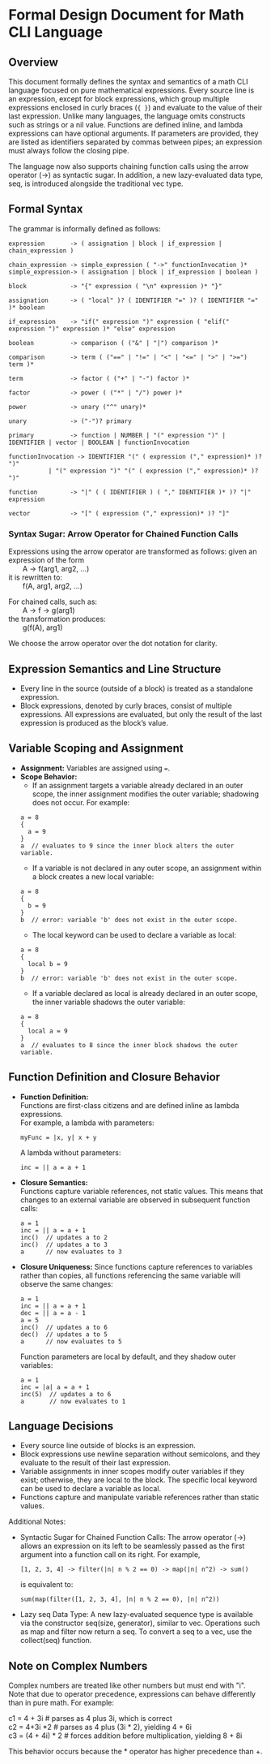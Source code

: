 # Formal Design Document for Math CLI Language

## Overview
This document formally defines the syntax and semantics of a math CLI language focused on pure mathematical expressions. Every source line is an expression, except for block expressions, which group multiple expressions enclosed in curly braces (`{ }`) and evaluate to the value of their last expression. Unlike many languages, the language omits constructs such as strings or a nil value. Functions are defined inline, and lambda expressions can have optional arguments. If parameters are provided, they are listed as identifiers separated by commas between pipes; an expression must always follow the closing pipe.

The language now also supports chaining function calls using the arrow operator (->) as syntactic sugar. In addition, a new lazy-evaluated data type, seq, is introduced alongside the traditional vec type.

## Formal Syntax

The grammar is informally defined as follows:

```
expression       -> ( assignation | block | if_expression | chain_expression )

chain_expression -> simple_expression ( "->" functionInvocation )*
simple_expression-> ( assignation | block | if_expression | boolean )

block            -> "{" expression ( "\n" expression )* "}"

assignation      -> ( "local" )? ( IDENTIFIER "=" )? ( IDENTIFIER "=" )* boolean

if_expression    -> "if(" expression ")" expression ( "elif(" expression ")" expression )* "else" expression

boolean          -> comparison ( ("&" | "|") comparison )*

comparison       -> term ( ("==" | "!=" | "<" | "<=" | ">" | ">=") term )* 

term             -> factor ( ("+" | "-") factor )*

factor           -> power ( ("*" | "/") power )*

power            -> unary ("^" unary)*

unary            -> ("-")? primary

primary          -> function | NUMBER | "(" expression ")" | IDENTIFIER | vector | BOOLEAN | functionInvocation

functionInvocation -> IDENTIFIER "(" ( expression ("," expression)* )? ")" 
           | "(" expression ")" "(" ( expression ("," expression)* )? ")"

function         -> "|" ( ( IDENTIFIER ) ( "," IDENTIFIER )* )? "|" expression

vector           -> "[" ( expression ("," expression)* )? "]"
```

### Syntax Sugar: Arrow Operator for Chained Function Calls

Expressions using the arrow operator are transformed as follows: given an expression of the form  
  A -> f(arg1, arg2, …)  
it is rewritten to:  
  f(A, arg1, arg2, …)

For chained calls, such as:  
  A -> f -> g(arg1)  
the transformation produces:  
  g(f(A), arg1)

We choose the arrow operator over the dot notation for clarity.

## Expression Semantics and Line Structure

- Every line in the source (outside of a block) is treated as a standalone expression.
- Block expressions, denoted by curly braces, consist of multiple expressions. All expressions are evaluated, but only the result of the last expression is produced as the block’s value.

## Variable Scoping and Assignment

- **Assignment:** Variables are assigned using `=`.
- **Scope Behavior:**
  - If an assignment targets a variable already declared in an outer scope, the inner assignment modifies the outer variable; shadowing does not occur. For example:
  ```
  a = 8
  {
    a = 9
  }
  a  // evaluates to 9 since the inner block alters the outer variable.
  ```
  - If a variable is not declared in any outer scope, an assignment within a block creates a new local variable:
  ```
  a = 8
  {
    b = 9
  }
  b  // error: variable 'b' does not exist in the outer scope.
  ```
  - The local keyword can be used to declare a variable as local:
  ```
  a = 8
  {
    local b = 9
  }
  b  // error: variable 'b' does not exist in the outer scope.
  ```
  - If a variable declared as local is already declared in an outer scope, the inner variable shadows the outer variable:
  ```
  a = 8
  {
    local a = 9
  }
  a  // evaluates to 8 since the inner block shadows the outer variable.
  ```

## Function Definition and Closure Behavior

- **Function Definition:**  
  Functions are first-class citizens and are defined inline as lambda expressions.  
  For example, a lambda with parameters:
  ```
  myFunc = |x, y| x + y
  ```
  A lambda without parameters:
  ```
  inc = || a = a + 1
  ```

- **Closure Semantics:**  
  Functions capture variable references, not static values. This means that changes to an external variable are observed in subsequent function calls:
  ```
  a = 1
  inc = || a = a + 1
  inc()  // updates a to 2
  inc()  // updates a to 3
  a      // now evaluates to 3
  ```

- **Closure Uniqueness:**
  Since functions capture references to variables rather than copies, all functions referencing the same variable will observe the same changes:
  ```
  a = 1
  inc = || a = a + 1
  dec = || a = a - 1
  a = 5
  inc()  // updates a to 6
  dec()  // updates a to 5
  a      // now evaluates to 5
  ```
  Function parameters are local by default, and they shadow outer variables:
  ```
  a = 1
  inc = |a| a = a + 1
  inc(5)  // updates a to 6
  a       // now evaluates to 1
  ```

## Language Decisions

- Every source line outside of blocks is an expression.
- Block expressions use newline separation without semicolons, and they evaluate to the result of their last expression.
- Variable assignments in inner scopes modify outer variables if they exist; otherwise, they are local to the block. The specific local keyword can be used to declare a variable as local.
- Functions capture and manipulate variable references rather than static values.
  
Additional Notes:
- Syntactic Sugar for Chained Function Calls: The arrow operator (->) allows an expression on its left to be seamlessly passed as the first argument into a function call on its right. For example,  
  ```
  [1, 2, 3, 4] -> filter(|n| n % 2 == 0) -> map(|n| n^2) -> sum()
  ```  
  is equivalent to:  
  ```
  sum(map(filter([1, 2, 3, 4], |n| n % 2 == 0), |n| n^2))
  ```
- Lazy seq Data Type: A new lazy-evaluated sequence type is available via the constructor seq(size, generator), similar to vec. Operations such as map and filter now return a seq. To convert a seq to a vec, use the collect(seq) function.

## Note on Complex Numbers

Complex numbers are treated like other numbers but must end with "i". Note that due to operator precedence, expressions can behave differently than in pure math. For example:
  
  c1 = 4 + 3i  # parses as 4 plus 3i, which is correct  
  c2 = 4+3i *2  # parses as 4 plus (3i * 2), yielding 4 + 6i  
  c3 = (4 + 4i) * 2  # forces addition before multiplication, yielding 8 + 8i

This behavior occurs because the * operator has higher precedence than +.